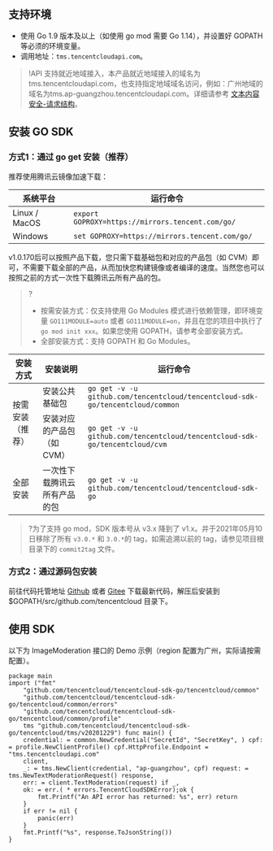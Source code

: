 
## 支持环境
- 使用 Go 1.9 版本及以上（如使用 go mod 需要 Go 1.14），并设置好 GOPATH 等必须的环境变量。
- 调用地址：`tms.tencentcloudapi.com`。
>!API 支持就近地域接入，本产品就近地域接入的域名为 tms.tencentcloudapi.com，也支持指定地域域名访问，例如：广州地域的域名为tms.ap-guangzhou.tencentcloudapi.com。详细请参考 [文本内容安全-请求结构](https://cloud.tencent.com/document/product/1124/51863)。
>

## 安装 GO SDK
### 方式1：通过 go get 安装（推荐）
推荐使用腾讯云镜像加速下载：

| 系统平台      | 运行命令                                         |
| ------------- | ------------------------------------------------ |
| Linux / MacOS | `export GOPROXY=https://mirrors.tencent.com/go/` |
| Windows       | `set GOPROXY=https://mirrors.tencent.com/go/`    |

v1.0.170后可以按照产品下载，您只需下载基础包和对应的产品包（如 CVM）即可，不需要下载全部的产品，从而加快您构建镜像或者编译的速度。当然您也可以按照之前的方式一次性下载腾讯云所有产品的包。
>?
>- 按需安装方式：仅支持使用 Go Modules 模式进行依赖管理，即环境变量 `GO111MODULE=auto` 或者 `GO111MODULE=on`，并且在您的项目中执行了 `go mod init xxx`。如果您使用 GOPATH，请参考全部安装方式。
>- 全部安装方式：支持 GOPATH 和 Go Modules。
>
<table>
<thead>
<tr>
<th>安装方式</th>
<th>安装说明</th>
<th>运行命令</th>
</tr>
</thead>
<tbody><tr>
<td  rowspan=2 >按需安装（推荐）</td>
<td>安装公共基础包</td>
<td><code>go get -v -u github.com/tencentcloud/tencentcloud-sdk-go/tencentcloud/common</code></td>
</tr>
<tr>
<td>安装对应的产品包（如 CVM）</td>
<td><code>go get -v -u github.com/tencentcloud/tencentcloud-sdk-go/tencentcloud/cvm</code></td>
</tr>
<tr>
<td>全部安装</td>
<td>一次性下载腾讯云所有产品的包</td>
<td><code>go get -v -u github.com/tencentcloud/tencentcloud-sdk-go</code></td>
</tr>
</tbody></table>

>?为了支持 go mod，SDK 版本号从 v3.x 降到了 v1.x。并于2021年05月10日移除了所有 `v3.0.*` 和 `3.0.*`的 tag，如需追溯以前的 tag，请参见项目根目录下的 `commit2tag` 文件。
>
### 方式2：通过源码包安装
前往代码托管地址 [Github](https://github.com/tencentcloud/tencentcloud-sdk-go) 或者 [Gitee](https://gitee.com/tencentcloud/tencentcloud-sdk-go) 下载最新代码，解压后安装到 $GOPATH/src/github.com/tencentcloud 目录下。

## 使用 SDK
以下为 ImageModeration 接口的 Demo 示例（region 配置为广州，实际请按需配置）。
```
package main
import ("fmt"
	"github.com/tencentcloud/tencentcloud-sdk-go/tencentcloud/common"
	"github.com/tencentcloud/tencentcloud-sdk-go/tencentcloud/common/errors"
	"github.com/tencentcloud/tencentcloud-sdk-go/tencentcloud/common/profile"
	tms "github.com/tencentcloud/tencentcloud-sdk-go/tencentcloud/tms/v20201229") func main() {
	credential: = common.NewCredential("SecretId", "SecretKey", ) cpf: = profile.NewClientProfile() cpf.HttpProfile.Endpoint = "tms.tencentcloudapi.com"
	client,
	_: = tms.NewClient(credential, "ap-guangzhou", cpf) request: = tms.NewTextModerationRequest() response,
	err: = client.TextModeration(request) if _,
	ok: = err.( * errors.TencentCloudSDKError);ok {
		fmt.Printf("An API error has returned: %s", err) return
	}
	if err != nil {
		panic(err)
	}
	fmt.Printf("%s", response.ToJsonString())
}
```
